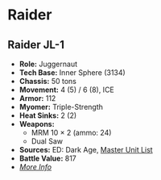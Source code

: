 # Raider
## Raider JL-1
- **Role:** Juggernaut
- **Tech Base:** Inner Sphere (3134)
- **Chassis:** 50 tons
- **Movement:** 4 (5) / 6 (8), ICE
- **Armor:** 112
- **Myomer:** Triple-Strength
- **Heat Sinks:** 2 (2)
- **Weapons:**
  - MRM 10 × 2 (ammo: 24)
  - Dual Saw
- **Sources:** ED: Dark Age, [Master Unit List](http://masterunitlist.info/Unit/Details/6955/raider-jl-1)
- **Battle Value:** 817
- [*More Info*](raider/raider_jl-1.md)

